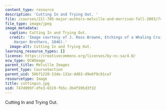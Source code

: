 ```yaml
---
content_type: resource
description: 'Cutting In and Trying Out. '
file: /courses/21l-705-major-authors-melville-and-morrison-fall-2003/747d009fdfe36519fb5c3b4f595d3f32_cuttingin.jpg
file_type: image/jpeg
image_metadata:
  caption: Cutting In and Trying Out.
  credit: 'Image courtesy of J. Ross Browne, Etchings of a Whaling Cruise (New York:
    Harper Brothers, 1846).'
  image-alt: Cutting In and Trying Out.
learning_resource_types: []
license: https://creativecommons.org/licenses/by-nc-sa/4.0/
ocw_type: OCWImage
parent_title: Melville Images
parent_type: CourseSection
parent_uid: 58b71220-13de-131e-dd03-d9e6f9c91ca7
resourcetype: Image
title: cuttingin.jpg
uid: 747d009f-dfe3-6519-fb5c-3b4f595d3f32
---
```

Cutting In and Trying Out. 